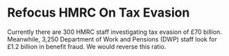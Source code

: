 Refocus HMRC On Tax Evasion
===========================

Currently there are 300 HMRC staff investigating tax evasion of £70 
billion. Meanwhile, 3,250 Department of Work and Pensions (DWP) staff 
look for £1.2  billion in benefit fraud. We would reverse this ratio.
